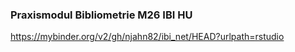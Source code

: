 ### Praxismodul Bibliometrie M26 IBI HU

https://mybinder.org/v2/gh/njahn82/ibi_net/HEAD?urlpath=rstudio